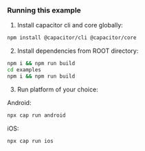 ### Running this example

1. Install capacitor cli and core globally:
```bash
npm install @capacitor/cli @capacitor/core
```

2. Install dependencies from ROOT directory:
```bash
npm i && npm run build
cd examples
npm i && npm run build
```

3. Run platform of your choice:

Android:
```bash
npx cap run android
```

iOS:
```bash
npx cap run ios
```
